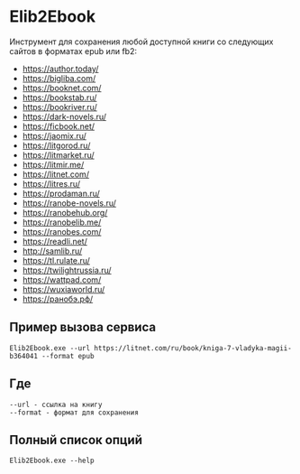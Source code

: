 # Elib2Ebook
Инструмент для сохранения любой доступной книги со следующих сайтов в форматах epub или fb2:
* https://author.today/
* https://bigliba.com/
* https://booknet.com/
* https://bookstab.ru/
* https://bookriver.ru/
* https://dark-novels.ru/
* https://ficbook.net/
* https://jaomix.ru/
* https://litgorod.ru/
* https://litmarket.ru/
* https://litmir.me/
* https://litnet.com/
* https://litres.ru/
* https://prodaman.ru/
* https://ranobe-novels.ru/
* https://ranobehub.org/
* https://ranobelib.me/
* https://ranobes.com/
* https://readli.net/
* http://samlib.ru/
* https://tl.rulate.ru/
* https://twilightrussia.ru/
* https://wattpad.com/
* https://wuxiaworld.ru/
* https://ранобэ.рф/

## Пример вызова сервиса
```
Elib2Ebook.exe --url https://litnet.com/ru/book/kniga-7-vladyka-magii-b364041 --format epub
```

## Где 
```
--url - ссылка на книгу
--format - формат для сохранения
```

## Полный список опций 

```
Elib2Ebook.exe --help
```
